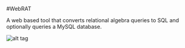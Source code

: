 #WebRAT

A web based tool that converts relational algebra queries to SQL and optionally queries a MySQL database.

![alt tag](https://raw.github.com/mcanders/WebRAT/master/media/screenshot.png)

